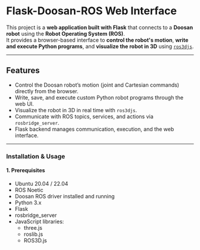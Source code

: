 # Flask-Doosan-ROS Web Interface

This project is a **web application built with Flask** that connects to a **Doosan robot** using the **Robot Operating System (ROS)**.  
It provides a browser-based interface to **control the robot's motion**, **write and execute Python programs**, and **visualize the robot in 3D** using [`ros3djs`](http://wiki.ros.org/ros3djs).

---

## Features
- Control the Doosan robot’s motion (joint and Cartesian commands) directly from the browser.
- Write, save, and execute custom Python robot programs through the web UI.
- Visualize the robot in 3D in real time with `ros3djs`.
- Communicate with ROS topics, services, and actions via `rosbridge_server`.
- Flask backend manages communication, execution, and the web interface.

---


### Installation & Usage

#### 1. Prerequisites
- Ubuntu 20.04 / 22.04  
- ROS Noetic
- Doosan ROS driver installed and running  
- Python 3.x
- Flask
- rosbridge_server
- JavaScript libraries:
  - three.js
  - roslib.js
  - ROS3D.js
